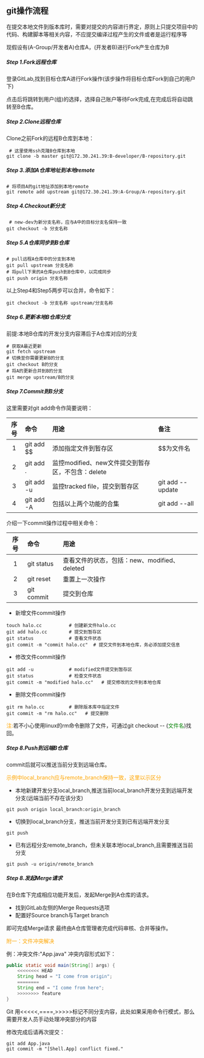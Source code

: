 <h2>git操作流程</h2>

在提交本地文件到版本库时，需要对提交的内容进行界定，原则上只提交项目中的代码、构建脚本等相关内容，不应提交编译过程产生的文件或者是运行程序等

现假设有(A-Group/开发者A)仓库A，(开发者B)进行Fork产生仓库为B

<h5>Step 1.Fork远程仓库</h5>

登录GitLab,找到目标仓库A进行Fork操作(该步操作将目标仓库Fork到自己的用户下)

点击后将跳转到用户(组)的选择，选择自己账户等待Fork完成,在完成后将自动跳转至B仓库。

<h5>Step 2.Clone远程仓库</h5>

Clone之前Fork的远程B仓库到本地：

``` shell
 # 这里使用ssh克隆B仓库到本地
git clone -b master git@172.30.241.39:B-developer/B-repository.git

```

<h5>Step 3.添加A仓库地址到本地remote</h5>

``` shell
# 将项目A的git地址添加到本地remote
git remote add upstream git@172.30.241.39:A-Group/A-repository.git  
```

<h5>Step 4.Checkout新分支</h5>

``` shell
 # new-dev为新分支名称，应与A中的目标分支名保持一致
git checkout -b 分支名称
```

<h5>Step 5.A仓库同步到B仓库</h5>

``` shell
# pull远程A仓库中的分支到本地
git pull upstream 分支名称
# 将pull下来的A仓库push到B仓库中，以完成同步
git push origin 分支名称
```
以上Step4和Step5两步可以合并，命令如下：

``` shell
git checkout -b 分支名称 upstream/分支名称

```

<h5>Step 6.更新本地B仓库分支</h5>

前提:本地B仓库的开发分支内容滞后于A仓库对应的分支

``` shell
# 获取A最近更新
git fetch upstream
# 切换至你需要更新B的分支
git checkout B的分支
# 将A的更新合并到B的分支
git merge upstream/B的分支
```

<h5>Step 7.Commit到B分支</h5>

这里需要对git add命令作简要说明：

序号|命令|用途|备注
:-:|:-|:-|:-
1|git add $$ |添加指定文件到暂存区|$$为文件名
2|git add .|监控modified、new文件提交到暂存区，不包含：delete|
3|git add -u|监控tracked file，提交到暂存区|git add --update
4|git add -A|包括以上两个功能的合集|git add --all

介绍一下commit操作过程中相关命令：

序号|命令|用途
:-:|:-|:-
1|git status|查看文件的状态，包括：new、modified、deleted
2|git reset|重置上一次操作
3|git commit|提交到仓库

* 新增文件commit操作
``` shell
touch halo.cc          # 创建新文件halo.cc
git add halo.cc        # 提交到暂存区
git status             # 查看文件状态
git commit -m "commit halo.cc"  # 提交文件到本地仓库，务必添加提交信息
```
* 修改文件commit操作
``` shell
git add -u             # modified文件提交到暂存区
git status             # 检查文件状态
git commit -m "modified halo.cc"   # 提交修改的文件到本地仓库
```
* 删除文件commit操作
``` shell
git rm halo.cc         # 删除版本库中指定文件
git commit -m "rm halo.cc"   # 提交删除
```
<font color="orange">注:</font>若不小心使用linux的rm命令删除了文件，可通过git checkout -- (<font color="green">文件名</font>)找回。

<h5>Step 8.Push到远端B仓库</h5>

commit后就可以推送当前分支到远端仓库。

<font color="orange">示例中local_branch应与remote_branch保持一致，这里以示区分</font>

* 本地新建开发分支local_branch,推送当前local_branch开发分支到远端开发分支(远端当前不存在该分支)
``` shell
git push origin local_branch:origin_branch
```
* 切换到local_branch分支，推送当前开发分支到已有远端开发分支
``` shell
git push
```
* 已有远程分支remote_branch，但未关联本地local_branch,且需要推送当前分支
``` shell
git push -u origin/remote_branch    
```

<h5>Step 8.发起Merge请求</h5>

在B仓库下完成相应功能开发后，发起Merge到A仓库的请求。

* 找到GitLab左侧的Merge Requests选项
* 配置好Source branch与Target branch

即可完成Merge请求
最终由A仓库管理者完成代码审核、合并等操作。

<font color="orange">附一：文件冲突解决</font>

例：冲突文件:"App.java"
冲突内容形式如下：
``` java
public static void main(String[] args) {
    <<<<<<<< HEAD
    String head = "I come from origin";
    ========
    String end = "I come from here";
    >>>>>>>> feature
}
```
Git 用<<<<<,====,>>>>>标记不同分支内容，此处如果采用命令行模式，那么需要开发人员手动处理冲突部分的内容

修改完成后请再次提交：
``` shell
git add App.java
git commit -m "[Shell.App] conflict fixed."
```
